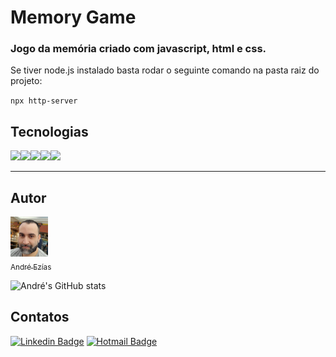 # Memory Game
### Jogo da memória criado com javascript, html e css.

Se tiver node.js instalado basta rodar o seguinte comando na pasta raiz do projeto:

`npx http-server`

## Tecnologias


<img src="https://cdn.jsdelivr.net/gh/devicons/devicon/icons/javascript/javascript-original.svg" width=60 /><img src="https://cdn.jsdelivr.net/gh/devicons/devicon/icons/html5/html5-original.svg" width=60 /><img src="https://cdn.jsdelivr.net/gh/devicons/devicon/icons/css3/css3-original.svg" width=60 /><img src="https://cdn.jsdelivr.net/gh/devicons/devicon/icons/bootstrap/bootstrap-original.svg" width=60 /><img src="https://cdn.jsdelivr.net/gh/devicons/devicon/icons/git/git-original.svg" width=60 />

___
## Autor
[<img src="images/author.png" width=60 /><br><sub>André Ezías</sub>](https://github.com/AndreEzias/)

![André's GitHub stats](https://github-readme-stats.vercel.app/api?username=AndreEzias&show_icons=true&theme=dracula)

## Contatos

[![Linkedin Badge](https://img.shields.io/badge/-LinkedIn-blue?style=flat-square&logo=Linkedin&logoColor=white&link=https://www.linkedin.com/in/andr%C3%A9-ez%C3%ADas-60ba28a5/)](https://www.linkedin.com/in/andr%C3%A9-ez%C3%ADas-60ba28a5/)
[![Hotmail Badge](https://img.shields.io/badge/-Hotmail-0078D4?style=flat-square&logo=microsoft-outlook&logoColor=white&link=mailto:andre.ezias@hotmail.com)](mailto:andre.ezias@hotmail.com)
